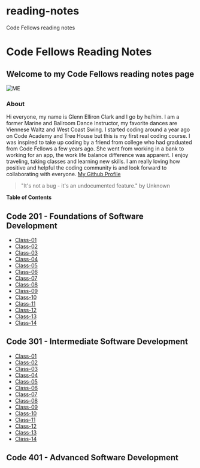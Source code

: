# reading-notes
Code Fellows reading notes
# Code Fellows Reading Notes

## Welcome to my Code Fellows reading notes page

![ME](https://avatars0.githubusercontent.com/u/74175060?s=460&u=7df8c64deecf342820efafaab8ac46aed6e24a88&v=4)

### About
Hi everyone, my name is Glenn Elliron Clark and I go by he/him.  I am a former Marine and Ballroom Dance Instructor, my favorite dances are Viennese Waltz and West Coast Swing.  I started coding around a year ago on Code Academy and Tree House but this is my first real coding course.  I was inspired to take up coding by a friend from college who had graduated from Code Fellows a few years ago.   She went from working in a bank to working for an app, the work life balance difference was apparent.  I enjoy traveling, taking classes and learning new skills.  I am really loving how positive and helpful the coding community is and look forward to collaborating with everyone.  [My Github Profile](https://github.com/Elliron)


> "It's not a bug - it's an undocumented feature." by Unknown

**Table of Contents**
## Code 201 - Foundations of Software Development
  - [Class-01](code201/class-01.md)
  - [Class-02](code201/class-02.md)
  - [Class-03](code201/class-03.md)
  - [Class-04](code201/class-04.md)
  - [Class-05](code201/class-05.md)
  - [Class-06](code201/class-06.md)
  - [Class-07](code201/class-07.md)
  - [Class-08](code201/class-08.md)
  - [Class-09](code201/class-09.md)
  - [Class-10](code201/class-10.md)
  - [Class-11](code201/class-11.md)
  - [Class-12](code201/class-12.md)
  - [Class-13](code201/class-13.md)
  - [Class-14](code201/class-14.md)

## Code 301 - Intermediate Software Development
  - [Class-01](code301/class-01.md)
  - [Class-02](code301/class-02.md)
  - [Class-03](code301/class-03.md)
  - [Class-04](code301/class-04.md)
  - [Class-05](code301/class-05.md)
  - [Class-06](code301/class-06.md)
  - [Class-07](code301/class-07.md)
  - [Class-08](code301/class-08.md)
  - [Class-09](code301/class-09.md)
  - [Class-10](code301/class-10.md)
  - [Class-11](code301/class-11.md)
  - [Class-12](code301/class-12.md)
  - [Class-13](code301/class-13.md)
  - [Class-14](code301/class-14.md)

  ## Code 401 - Advanced Software Development